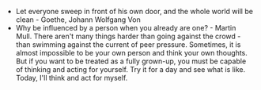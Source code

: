 * Let everyone sweep in front of his own door, and the whole world will be clean - Goethe, Johann Wolfgang Von  
* Why be influenced by a person when you already are one? - Martin Mull.
There aren't many things harder than going against the crowd - than swimming against the current of peer pressure.
Sometimes, it is almost impossible to be your own person and think your own thoughts.
But if you want to be treated as a fully grown-up, you must be capable of thinking and acting for yourself.
Try it for a day and see what is like. Today, I'll think and act for myself.
